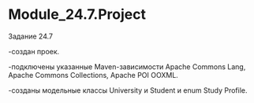 # Module_24.7.Project
Задание 24.7 

-создан проек. 

-подключены указанные Maven-зависимости Apache Commons Lang, Apache Commons Collections, Apache POI OOXML.

-созданы модельные классы University и Student и enum Study Profile. 
